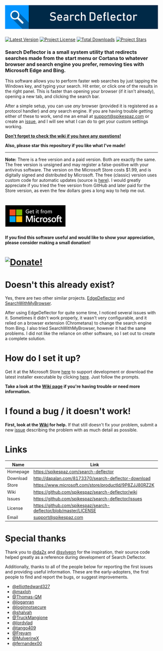 # ![Search Deflector](assets/title.svg)

[![Latest Version](https://img.shields.io/github/release/spikespaz/search-deflector/all.svg?style=for-the-badge)](https://github.com/spikespaz/search-deflector/releases/latest)
[![Project License](https://img.shields.io/github/license/spikespaz/search-deflector.svg?style=for-the-badge)](https://github.com/spikespaz/search-deflector/blob/master/LICENSE)
[![Total Downloads](https://img.shields.io/github/downloads/spikespaz/search-deflector/total.svg?style=for-the-badge)](https://spikespaz.com/tools/repo-dl/?user=spikespaz&repo=search-deflector&file=SearchDeflector-Installer.exe)
[![Project Stars](https://img.shields.io/github/stars/spikespaz/search-deflector.svg?style=for-the-badge)](https://github.com/spikespaz/search-deflector/stargazers)

### **Search Deflector** is a small system utility that redirects searches made from the start menu or Cortana to whatever browser and search engine you prefer, removing ties with Microsoft Edge and Bing.

This software allows you to perform faster web searches by just tapping the Windows key, and typing your search. Hit enter, or click one of the results in the right panel. This is faster than opening your browser (if it isn't already), opening a new tab, and clicking the search bar.

After a simple setup, you can use *any* browser (provided it is registered as a protocol handler) and *any* search engine. If you are having trouble getting either of these to work, send me an email at support@spikespaz.com or create an [issue](https://github.com/spikespaz/search-deflector/issues), and I will see what I can do to get your custom settings working.

[**Don't forget to check the wiki if you have any questions!**](https://github.com/spikespaz/search-deflector/wiki)

**Also, please star this repository if you like what I've made!**

---

**Note:** There is a free version and a paid version. Both are exactly the same. The free version is unsigned and may register a false-positive with your antivirus software. The version on the Microsoft Store costs $1.99, and is digitally signed and distributed by Microsoft. The free (classic) version uses custom code for automatic updates (source is [here](https://github.com/spikespaz/search-deflector/blob/master/source/updater.d)). I would greatly appreciate if you tried the free version from GitHub and later paid for the Store version, as even the few dollars goes a long way to help me out.

<h1>
  <a href="https://www.microsoft.com/store/productId/9P8ZJJ80RZ2K">
    <img src="assets/store.png" alt="Get it from Microsoft!" width="200"\>
  </a>
</h1>

**If you find this software useful and would like to show your appreciation, please consider making a small donation!**

<h1>
  <a href="https://spikespaz.com/donate">
    <img src="https://spikespaz.com/images/donate/donate.svg" alt="Donate!" width="200"\>
  </a>
</h1>

# Doesn't this already exist?

Yes, there are two other similar projects. [EdgeDeflector](https://github.com/da2x/EdgeDeflector) and [SearchWithMyBrowser](https://github.com/sylveon/SearchWithMyBrowser).

After using EdgeDeflector for quite some time, I noticed several issues with it. Sometimes it didn't work properly, it wasn't very configurable, and it relied on a browser extension (Chrometana) to change the search engine from Bing. I also tried SearchWithMyBrowser, however it had the same problems. I did not like the reliance on other software, so I set out to create a complete solution.

# How do I set it up?

Get it at the Microsoft Store [here](https://www.microsoft.com/store/productId/9P8ZJJ80RZ2K) to support development or download the latest installer executable by clicking [here](https://spikespaz.com/tools/repo-dl/?user=spikespaz&repo=search-deflector&file=SearchDeflector-Installer.exe). Just follow the prompts.

**Take a look at the [Wiki page](https://github.com/spikespaz/search-deflector/wiki/Setup-&-Installing) if you're having trouble or need more information.**

# I found a bug / it doesn't work!

**First, look at the [Wiki](https://github.com/spikespaz/search-deflector/wiki/Troubleshooting) for help.** If that still doesn't fix your problem, submit a new [issue](https://github.com/spikespaz/search-deflector/issues) describing the problem with as much detail as possible.

# Links

| Name | Link |
| ---- | ---- |
| Homepage | https://spikespaz.com/search-deflector                                    |
| Download | http://dapalan.com/8173370/search-deflector-download                      |
| Store    | https://www.microsoft.com/store/productId/9P8ZJJ80RZ2K                    |
| Wiki     | https://github.com/spikespaz/search-deflector/wiki                        |
| Issues   | https://github.com/spikespaz/search-deflector/issues                      |
| License  | https://github.com/spikespaz/search-deflector/blob/master/LICENSE         |
| Email    | support@spikespaz.com                                                     |

# Special thanks

Thank you to [@da2x](https://github.com/da2x) and [@sylveon](https://github.com/sylveon) for the inspiration, their source code helped greatly as a reference during development of Search Deflector.

Additionally, thanks to all of the people below for reporting the first issues and providing useful information. These are the early-adopters, the first people to find and report the bugs, or suggest improvements.

 - [@elliottedward327](https://github.com/elliottedward327)
 - [@maxloh](https://github.com/maxloh)
 - [@Thomas-QM](https://github.com/Thomas-QM)
 - [@loganran](https://github.com/loganran)
 - [@loginnotsecure](https://github.com/loginnotsecure)
 - [@shalvah](https://github.com/shalvah)
 - [@TruckMangione](https://github.com/TruckMangione)
 - [@lordvlad](https://github.com/lordvlad)
 - [@tango409](https://github.com/tango409)
 - [@Freyam](https://github.com/Freyam)
 - [@MulverineX](https://github.com/MulverineX)
 - [@fernandex00](https://github.com/fernandex00)
